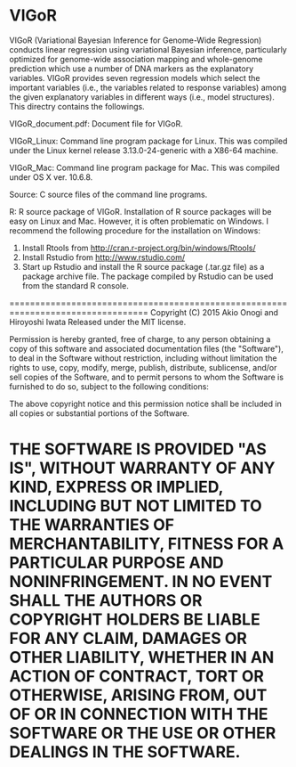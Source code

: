 # VIGoR
VIGoR (Variational Bayesian Inference for Genome-Wide Regression) conducts linear regression using variational Bayesian inference, particularly optimized for genome-wide association mapping and whole-genome prediction which use a number of DNA markers as the explanatory variables. VIGoR provides seven regression models which select the important variables (i.e., the variables related to response variables) among the given explanatory variables in different ways (i.e., model structures). This directry contains the followings.

VIGoR_document.pdf: Document file for VIGoR.

VIGoR_Linux: Command line program package for Linux. This was compiled under the Linux kernel release 3.13.0-24-generic with a X86-64   machine.

VIGoR_Mac: Command line program package for Mac. This was compiled under OS X ver. 10.6.8.

Source: C source files of the command line programs.

R: R source package of VIGoR. Installation of R source packages will be easy on Linux and Mac. However, it is often problematic on Windows. I recommend the following procedure for the installation on Windows:
  1. Install Rtools from http://cran.r-project.org/bin/windows/Rtools/
  2. Install Rstudio from http://www.rstudio.com/
  3. Start up Rstudio and install the R source package (.tar.gz file) as a package archive file. The package compiled by Rstudio can be used from the standard R console.

=================================================================================
Copyright (C) 2015 Akio Onogi and Hiroyoshi Iwata
Released under the MIT license.

Permission is hereby granted, free of charge, to any person obtaining a copy
of this software and associated documentation files (the "Software"), to deal
in the Software without restriction, including without limitation the rights
to use, copy, modify, merge, publish, distribute, sublicense, and/or sell
copies of the Software, and to permit persons to whom the Software is
furnished to do so, subject to the following conditions:

The above copyright notice and this permission notice shall be included in
all copies or substantial portions of the Software.

THE SOFTWARE IS PROVIDED "AS IS", WITHOUT WARRANTY OF ANY KIND, EXPRESS OR
IMPLIED, INCLUDING BUT NOT LIMITED TO THE WARRANTIES OF MERCHANTABILITY,
FITNESS FOR A PARTICULAR PURPOSE AND NONINFRINGEMENT. IN NO EVENT SHALL THE
AUTHORS OR COPYRIGHT HOLDERS BE LIABLE FOR ANY CLAIM, DAMAGES OR OTHER
LIABILITY, WHETHER IN AN ACTION OF CONTRACT, TORT OR OTHERWISE, ARISING FROM,
OUT OF OR IN CONNECTION WITH THE SOFTWARE OR THE USE OR OTHER DEALINGS IN THE SOFTWARE.
=================================================================================
